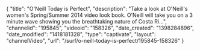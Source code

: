 {
    "title": "O'Neill Today is Perfect",
    "description": "Take a look at O'Neill's women's Spring\/Summer 2014 video look book. O'Neill will take you on a 3 minute wave showing you the breathtaking nature of Costa Ri...",
    "channelid": "195845",
    "videoid": "158326",
    "date_created": "1398284896",
    "date_modified": "1418181328",
    "type": "captivate",
    "layout": "channelVideo",
    "url": "\/surf\/o-neill-today-is-perfect\/195845-158326"
}